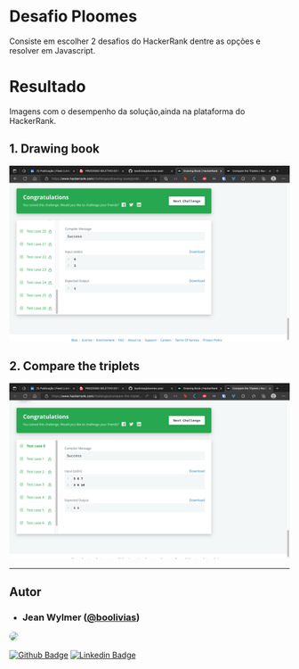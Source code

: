 # Desafio Ploomes
Consiste em escolher 2 desafios do HackerRank dentre as opções e resolver em Javascript.

# Resultado
Imagens com o desempenho da solução,ainda na plataforma do HackerRank.

## 1. Drawing book
![Entrada de nome dos jogadores e escolha da cor](screenshots/drawing-book.png)

## 2. Compare the triplets
![Entrada de nome dos jogadores e escolha da cor](screenshots/compare-triplets.png)

---

## Autor

- ### Jean Wylmer ([@boolivias](https://github.com/boolivias))

<img style="border-radius: 50%" width="200px;" src="https://avatars2.githubusercontent.com/u/56795501?s=460&u=d7df6973d1dff31cf3c3854111aa29bfe1e60ce1&v=4"/>

[![Github Badge](https://img.shields.io/badge/-Github-black?style=for-the-badge&logo=Github&logoColor=white&link=https:github.com/boolivias)](https://github.com/boolivias) [![Linkedin Badge](https://img.shields.io/badge/-Linkedin-blue?style=for-the-badge&logo=Linkedin&logoColor=white&link=https://www.linkedin.com/in/jean-wylmer/)](https://www.linkedin.com/in/jean-wylmer/)